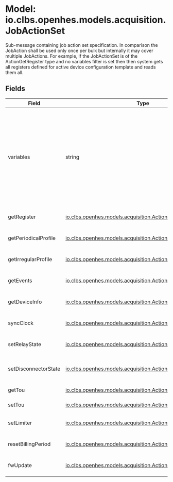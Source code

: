 # Model: io.clbs.openhes.models.acquisition.JobActionSet

Sub-message containing job action set specification.
 In comparison the JobAction shall be used only once per bulk but internally it may cover multiple JobActions.
 For example, if the JobActionSet is of the ActionGetRegister type and no variables filter is set
 then then system gets all registers defined for active device configuration template and reads them all.

## Fields

| Field | Type | Description |
| --- | --- | --- |
| variables | string | The filter, meaning depends on the action.<br> - GetRegister, GetPeriodicalProfile and GetIrregularProfile: It's the list of variable identifiers, e.g. "A+" defined in the system. If not set then all variables are read.<br> - Others: Not applicable, ignored. |
| getRegister | [io.clbs.openhes.models.acquisition.ActionGetRegister](model-io-clbs-openhes-models-acquisition-actiongetregister.md) | The get register action specification. |
| getPeriodicalProfile | [io.clbs.openhes.models.acquisition.ActionGetPeriodicalProfile](model-io-clbs-openhes-models-acquisition-actiongetperiodicalprofile.md) | The get periodical profile action specification. |
| getIrregularProfile | [io.clbs.openhes.models.acquisition.ActionGetIrregularProfile](model-io-clbs-openhes-models-acquisition-actiongetirregularprofile.md) | The get irregular profile action specification. |
| getEvents | [io.clbs.openhes.models.acquisition.ActionGetEvents](model-io-clbs-openhes-models-acquisition-actiongetevents.md) | The get events action specification. |
| getDeviceInfo | [io.clbs.openhes.models.acquisition.ActionGetDeviceInfo](model-io-clbs-openhes-models-acquisition-actiongetdeviceinfo.md) | The get device info action specification. |
| syncClock | [io.clbs.openhes.models.acquisition.ActionSyncClock](model-io-clbs-openhes-models-acquisition-actionsyncclock.md) | The sync clock action specification. |
| setRelayState | [io.clbs.openhes.models.acquisition.ActionSetRelayState](model-io-clbs-openhes-models-acquisition-actionsetrelaystate.md) | The set relay state action specification. |
| setDisconnectorState | [io.clbs.openhes.models.acquisition.ActionSetDisconnectorState](model-io-clbs-openhes-models-acquisition-actionsetdisconnectorstate.md) | The set disconnector state action specification. |
| getTou | [io.clbs.openhes.models.acquisition.ActionGetTou](model-io-clbs-openhes-models-acquisition-actiongettou.md) | The get tou action specification. |
| setTou | [io.clbs.openhes.models.acquisition.ActionSetTou](model-io-clbs-openhes-models-acquisition-actionsettou.md) | The set tou action specification. |
| setLimiter | [io.clbs.openhes.models.acquisition.ActionSetLimiter](model-io-clbs-openhes-models-acquisition-actionsetlimiter.md) | The set limiter action specification. |
| resetBillingPeriod | [io.clbs.openhes.models.acquisition.ActionResetBillingPeriod](model-io-clbs-openhes-models-acquisition-actionresetbillingperiod.md) | The reset billing period action specification. |
| fwUpdate | [io.clbs.openhes.models.acquisition.ActionFwUpdate](model-io-clbs-openhes-models-acquisition-actionfwupdate.md) | The firmware update action specification. |

